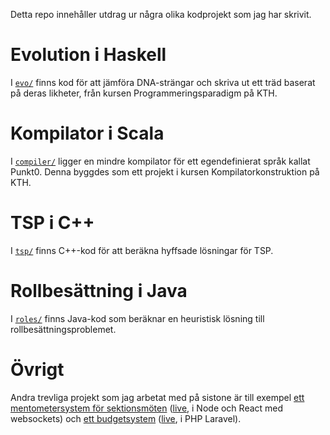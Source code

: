 Detta repo innehåller utdrag ur några olika kodprojekt som jag har skrivit.

# Evolution i Haskell

I [```evo/```](./evo) finns kod för att jämföra DNA-strängar och skriva ut ett träd baserat på deras likheter, från kursen Programmeringsparadigm på KTH.

# Kompilator i Scala

I [```compiler/```](./compiler) ligger en mindre kompilator för ett egendefinierat språk kallat Punkt0. Denna byggdes som ett projekt i kursen Kompilatorkonstruktion på KTH.

# TSP i C++

I [```tsp/```](./tsp) finns C++-kod för att beräkna hyffsade lösningar för TSP.

# Rollbesättning i Java

I [```roles/```](./roles) finns Java-kod som beräknar en heuristisk lösning till rollbesättningsproblemet.

# Övrigt

Andra trevliga projekt som jag arbetat med på sistone är till exempel [ett mentometersystem för sektionsmöten](https://github.com/datasektionen/mentometer) ([live](https://mentometer.datasektionen.se), i Node och React med websockets) och [ett budgetsystem](https://github.com/datasektionen/budget) ([live](https://budget.datasektionen.se), i PHP Laravel).